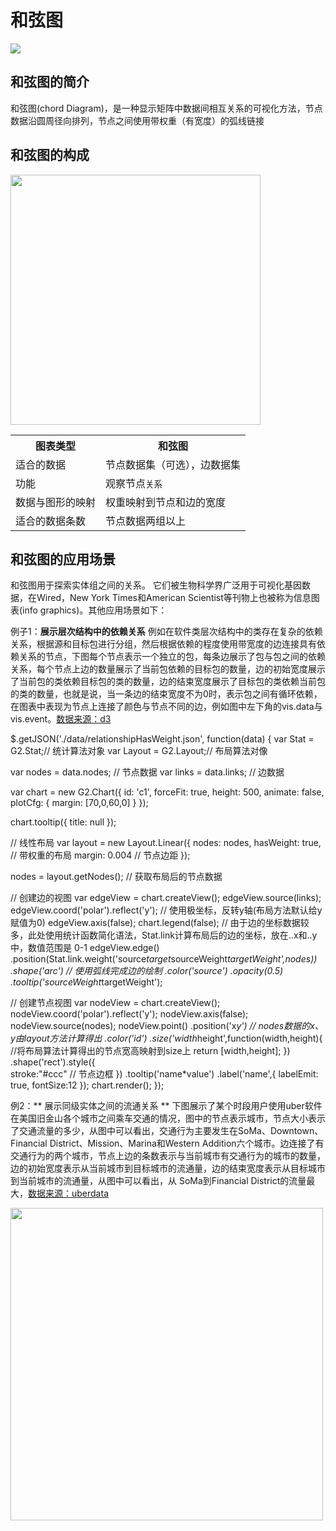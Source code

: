 <!--
title: 和弦图
tags:
  - relation
variations:
  - non-ribbon-chord
-->

# 和弦图

<img src="https://zos.alipayobjects.com/rmsportal/wqqqDPsmjjToaWvrNFMY.png" />

## 和弦图的简介

和弦图(chord Diagram)，是一种显示矩阵中数据间相互关系的可视化方法，节点数据沿圆周径向排列，节点之间使用带权重（有宽度）的弧线链接

## 和弦图的构成

<img class="constitute-img" src="https://zos.alipayobjects.com/rmsportal/djkdEIgCQjeCCqCNwuct.png" width="400px"/>

<table class="struct-table">
  <tr>
    <th>图表类型</th>
    <th>和弦图</th>
  </tr>
  <tr>
    <td>适合的数据</td>
    <td>节点数据集（可选），边数据集</td>
  </tr>
  <tr>
    <td>功能</td>
    <td>观察节点<code>关系</code></td>
  </tr>
  <tr>
    <td>数据与图形的映射</td>
    <td>权重映射到节点和边的宽度</td>
  </tr>
  <tr>
    <td>适合的数据条数</td>
    <td>节点数据两组以上</td>
  </tr>
</table>

<div style="clear: both;"></div>

## 和弦图的应用场景

和弦图用于探索实体组之间的关系。 它们被生物科学界广泛用于可视化基因数据，在Wired，New York Times和American Scientist等刊物上也被称为信息图表(info graphics)。其他应用场景如下：

例子1：**展示层次结构中的依赖关系** 例如在软件类层次结构中的类存在复杂的依赖关系，根据源和目标包进行分组，然后根据依赖的程度使用带宽度的边连接具有依赖关系的节点，下图每个节点表示一个独立的包，每条边展示了包与包之间的依赖关系，每个节点上边的数量展示了当前包依赖的目标包的数量，边的初始宽度展示了当前包的类依赖目标包的类的数量，边的结束宽度展示了目标包的类依赖当前包的类的数量，也就是说，当一条边的结束宽度不为0时，表示包之间有循环依赖，在图表中表现为节点上连接了颜色与节点不同的边，例如图中左下角的vis.data与vis.event。[数据来源：d3](http://bl.ocks.org/mbostock/raw/1046712/0e8c66400c2db4aacc99f935fbb480e2d77fbe19/readme.json)

<div id="c1"></div>

<div class="code hide">
$.getJSON('./data/relationshipHasWeight.json', function(data) {
  var Stat = G2.Stat;// 统计算法对象
  var Layout = G2.Layout;// 布局算法对像

  var nodes = data.nodes; // 节点数据
  var links = data.links; // 边数据

  var chart = new G2.Chart({
    id: 'c1',
    forceFit: true,
    height: 500,
    animate: false,
    plotCfg: {
      margin: [70,0,60,0]
    }
  });

  chart.tooltip({
    title: null
  });

  // 线性布局
  var layout = new Layout.Linear({
    nodes: nodes,
    hasWeight: true, // 带权重的布局
    margin: 0.004  // 节点边距
  });
  
  nodes = layout.getNodes(); // 获取布局后的节点数据

  // 创建边的视图
  var edgeView = chart.createView();
  edgeView.source(links);
  edgeView.coord('polar').reflect('y'); // 使用极坐标，反转y轴(布局方法默认给y赋值为0)
  edgeView.axis(false);
  chart.legend(false);
  // 由于边的坐标数据较多，此处使用统计函数简化语法，Stat.link计算布局后的边的坐标，放在..x和..y中，数值范围是 0-1
  edgeView.edge()
    .position(Stat.link.weight('source*target*sourceWeight*targetWeight',nodes))
    .shape('arc') // 使用弧线完成边的绘制
    .color('source')
    .opacity(0.5)
    .tooltip('sourceWeight*targetWeight');

  // 创建节点视图
  var nodeView = chart.createView();
  nodeView.coord('polar').reflect('y');
  nodeView.axis(false);
  nodeView.source(nodes);
  nodeView.point()
    .position('x*y') // nodes数据的x、y由layout方法计算得出
    .color('id')
    .size('width*height',function(width,height){ //将布局算法计算得出的节点宽高映射到size上
      return [width,height];
    })
    .shape('rect').style({  
      stroke:"#ccc"  // 节点边框
    })
    .tooltip('name*value')
    .label('name',{
      labelEmit: true,
      fontSize:12
    });
  chart.render();
});
</div>


例2：** 展示同级实体之间的流通关系 ** 下图展示了某个时段用户使用uber软件在美国旧金山各个城市之间乘车交通的情况，图中的节点表示城市，节点大小表示了交通流量的多少，从图中可以看出，交通行为主要发生在SoMa、Downtown、Financial District、Mission、Marina和Western Addition六个城市。边连接了有交通行为的两个城市，节点上边的条数表示与当前城市有交通行为的城市的数量，边的初始宽度表示从当前城市到目标城市的流通量，边的结束宽度表示从目标城市到当前城市的流通量，从图中可以看出，从 SoMa到Financial District的流量最大，[数据来源：uberdata](https://twitter.com/uberdata)

<img src="https://zos.alipayobjects.com/rmsportal/IWssILKPItzzYdrsmclc.png" style="width: 500px" />
